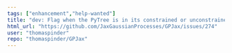 ```yaml
---
tags: ["enhancement","help-wanted"]
title: "dev: Flag when the PyTree is in its constrained or unconstrained state"
html_url: "https://github.com/JaxGaussianProcesses/GPJax/issues/274"
user: "thomaspinder"
repo: "thomaspinder/GPJax"
---
```


